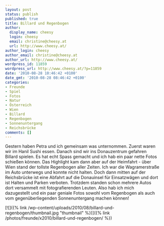 ```yaml
---
layout: post
status: publish
published: true
title: Billard und Regenbogen
author:
  display_name: cheesy
  login: cheesy
  email: christine@cheesy.at
  url: http://www.cheesy.at/
author_login: cheesy
author_email: christine@cheesy.at
author_url: http://www.cheesy.at/
wordpress_id: 11859
wordpress_url: http://www.cheesy.at/?p=11859
date: '2010-08-28 10:46:42 +0100'
date_gmt: '2010-08-28 08:46:42 +0100'
categories:
- Freunde
- Spiel
- Fotos
- Natur
- Österreich
- Wien
- Billard
- Regenbogen
- Sonnenuntergang
- Reichsbrücke
comments: []
---
```

<!--:de-->Gestern haben Petra und ich gemeinsam was unternommen. Zuerst waren wir im Hanil Sushi essen. Danach sind wir ins Donauzentrum gefahren Billard spielen. Es hat echt Spass gemacht und ich hab ein paar nette Fotos schießen können. Das Highlight kam dann aber auf der Heimfahrt - über Wien stand der tollste Regenbogen aller Zeiten. Ich war die Wagramerstraße im Auto unterwegs und konnte nicht halten. Doch dann mitten auf der Reichsbrücke ist eine Abfahrt auf die Donauinsel für Einsatzwägen und dort ist Halten und Parken verboten. Trotzdem standen schon mehrere Autos dort versammelt mit fotografierenden Leuten. Also hab ich mich dazugestellt und ein paar geniale Fotos sowohl vom Regenbogen als auch vom gegenüberliegenden Sonnenuntergang machen können!
[![]({% link /wp-content/uploads/2010/08/billard-und-regenbogen/thumbnail.jpg "thumbnail" %})]({% link /photos/freunde/x2010/billard-und-regenbogen/ %})
<!--:-->
